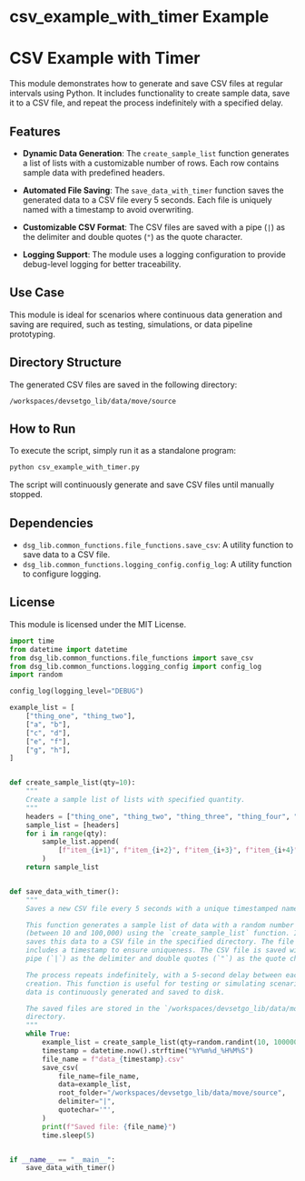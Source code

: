# csv_example_with_timer Example

# CSV Example with Timer

This module demonstrates how to generate and save CSV files at regular intervals using Python.
It includes functionality to create sample data, save it to a CSV file, and repeat the process
indefinitely with a specified delay.

## Features

- **Dynamic Data Generation**: The `create_sample_list` function generates a list of lists
  with a customizable number of rows. Each row contains sample data with predefined headers.

- **Automated File Saving**: The `save_data_with_timer` function saves the generated data
  to a CSV file every 5 seconds. Each file is uniquely named with a timestamp to avoid
  overwriting.

- **Customizable CSV Format**: The CSV files are saved with a pipe (`|`) as the delimiter
  and double quotes (`"`) as the quote character.

- **Logging Support**: The module uses a logging configuration to provide debug-level
  logging for better traceability.

## Use Case

This module is ideal for scenarios where continuous data generation and saving are required,
such as testing, simulations, or data pipeline prototyping.

## Directory Structure

The generated CSV files are saved in the following directory:
```
/workspaces/devsetgo_lib/data/move/source
```

## How to Run

To execute the script, simply run it as a standalone program:
```bash
python csv_example_with_timer.py
```

The script will continuously generate and save CSV files until manually stopped.

## Dependencies

- `dsg_lib.common_functions.file_functions.save_csv`: A utility function to save data to a CSV file.
- `dsg_lib.common_functions.logging_config.config_log`: A utility function to configure logging.

## License
This module is licensed under the MIT License.

```python
import time
from datetime import datetime
from dsg_lib.common_functions.file_functions import save_csv
from dsg_lib.common_functions.logging_config import config_log
import random

config_log(logging_level="DEBUG")

example_list = [
    ["thing_one", "thing_two"],
    ["a", "b"],
    ["c", "d"],
    ["e", "f"],
    ["g", "h"],
]


def create_sample_list(qty=10):
    """
    Create a sample list of lists with specified quantity.
    """
    headers = ["thing_one", "thing_two", "thing_three", "thing_four", "thing_five"]
    sample_list = [headers]
    for i in range(qty):
        sample_list.append(
            [f"item_{i+1}", f"item_{i+2}", f"item_{i+3}", f"item_{i+4}", f"item_{i+5}"]
        )
    return sample_list


def save_data_with_timer():
    """
    Saves a new CSV file every 5 seconds with a unique timestamped name.

    This function generates a sample list of data with a random number of rows
    (between 10 and 100,000) using the `create_sample_list` function. It then
    saves this data to a CSV file in the specified directory. The file name
    includes a timestamp to ensure uniqueness. The CSV file is saved with a
    pipe (`|`) as the delimiter and double quotes (`"`) as the quote character.

    The process repeats indefinitely, with a 5-second delay between each file
    creation. This function is useful for testing or simulating scenarios where
    data is continuously generated and saved to disk.

    The saved files are stored in the `/workspaces/devsetgo_lib/data/move/source`
    directory.
    """
    while True:
        example_list = create_sample_list(qty=random.randint(10, 100000))
        timestamp = datetime.now().strftime("%Y%m%d_%H%M%S")
        file_name = f"data_{timestamp}.csv"
        save_csv(
            file_name=file_name,
            data=example_list,
            root_folder="/workspaces/devsetgo_lib/data/move/source",
            delimiter="|",
            quotechar='"',
        )
        print(f"Saved file: {file_name}")
        time.sleep(5)


if __name__ == "__main__":
    save_data_with_timer()
```
